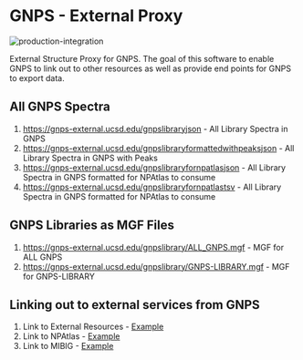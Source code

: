 # GNPS - External Proxy

![production-integration](https://github.com/mwang87/GNPS_ExternalStructureProxy/workflows/production-integration/badge.svg)

External Structure Proxy for GNPS. The goal of this software to enable GNPS to link out to other resources as well as provide end points for GNPS to export data. 

## All GNPS Spectra

1. https://gnps-external.ucsd.edu/gnpslibraryjson - All Library Spectra in GNPS
1. https://gnps-external.ucsd.edu/gnpslibraryformattedwithpeaksjson - All Library Spectra in GNPS with Peaks
1. https://gnps-external.ucsd.edu/gnpslibraryfornpatlasjson - All Library Spectra in GNPS formatted for NPAtlas to consume
1. https://gnps-external.ucsd.edu/gnpslibraryfornpatlastsv - All Library Spectra in GNPS formatted for NPAtlas to consume

## GNPS Libraries as MGF Files

1. https://gnps-external.ucsd.edu/gnpslibrary/ALL_GNPS.mgf - MGF for ALL GNPS
1. https://gnps-external.ucsd.edu/gnpslibrary/GNPS-LIBRARY.mgf - MGF for GNPS-LIBRARY

## Linking out to external services from GNPS

1. Link to External Resources - [Example](https://gnps-external.ucsd.edu/structureproxy?smiles=CC(C)CC1NC(=O)C(C)NC(=O)C(=C)N(C)C(=O)CCC(NC(=O)C(C)C(NC(=O)C(CCCNC(N)=N)NC(=O)C(C)C(NC1=O)C(O)=O)\\C=C\\C(\\C)=C\\C(C)C(O)Cc1ccccc1)C(O)=O)
1. Link to NPAtlas - [Example](https://gnps-external.ucsd.edu/npatlasproxy?smiles=CC(C)CC1NC(=O)C(C)NC(=O)C(=C)N(C)C(=O)CCC(NC(=O)C(C)C(NC(=O)C(CCCNC(N)=N)NC(=O)C(C)C(NC1=O)C(O)=O)\\C=C\\C(\\C)=C\\C(C)C(O)Cc1ccccc1)C(O)=O)
1. Link to MIBIG - [Example](https://gnps-external.ucsd.edu/mibigproxy?smiles=C[C@H]1[C@@H](OC(C2=CSC([C@H](C(C)(OC(C3=CSC([C@H](C(C)(O)C)OC1=O)=N3)=O)C)OC(C)=O)=N2)=O)CCCC([37Cl])(Cl)C)
